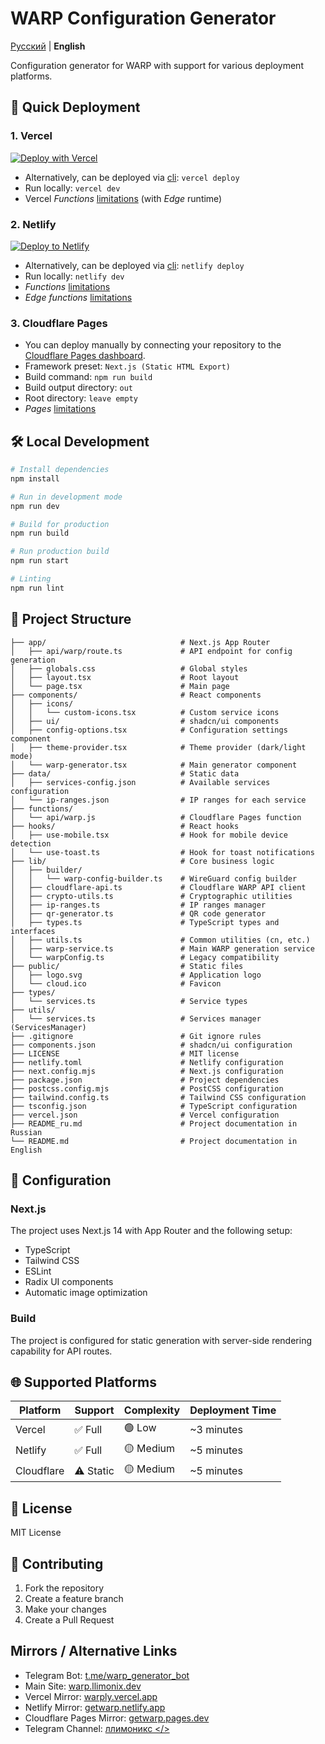 # WARP Configuration Generator

[Русский](README_ru.md) | **English**

Configuration generator for WARP with support for various deployment platforms.

## 🚀 Quick Deployment

### 1. Vercel

[![Deploy with Vercel](https://vercel.com/button)](https://vercel.com/new/clone?repository-url=https://github.com/nellimonix/warp-config-generator-vercel&repository-name=warp)
- Alternatively, can be deployed via [cli](https://vercel.com/docs/cli):
  `vercel deploy`
- Run locally: `vercel dev`
- Vercel _Functions_ [limitations](https://vercel.com/docs/functions/limitations) (with _Edge_ runtime)

### 2. Netlify

[![Deploy to Netlify](https://www.netlify.com/img/deploy/button.svg)](
https://app.netlify.com/start/deploy?repository=https://github.com/nellimonix/warp-config-generator-vercel&siteName=warp
)
- Alternatively, can be deployed via [cli](https://docs.netlify.com/cli/get-started/):
  `netlify deploy`
- Run locally: `netlify dev`
- _Functions_ [limitations](https://docs.netlify.com/functions/get-started/?fn-language=js#synchronous-function-2)
- _Edge functions_ [limitations](https://docs.netlify.com/edge-functions/limits/)

### 3. Cloudflare Pages

- You can deploy manually by connecting your repository to the [Cloudflare Pages dashboard](https://dash.cloudflare.com/?to=/:account/pages).
- Framework preset: `Next.js (Static HTML Export)`
- Build command: `npm run build`
- Build output directory: `out`
- Root directory: `leave empty`
- _Pages_ [limitations](https://developers.cloudflare.com/pages/platform/limits/)

## 🛠️ Local Development

```bash
# Install dependencies
npm install

# Run in development mode
npm run dev

# Build for production
npm run build

# Run production build
npm run start

# Linting
npm run lint
```

## 📁 Project Structure

```
├── app/                              # Next.js App Router
│   ├── api/warp/route.ts             # API endpoint for config generation
│   ├── globals.css                   # Global styles
│   ├── layout.tsx                    # Root layout
│   └── page.tsx                      # Main page
├── components/                       # React components
│   ├── icons/
│   │   └── custom-icons.tsx          # Custom service icons
│   ├── ui/                           # shadcn/ui components
│   ├── config-options.tsx            # Configuration settings component
│   ├── theme-provider.tsx            # Theme provider (dark/light mode)
│   └── warp-generator.tsx            # Main generator component
├── data/                             # Static data
│   ├── services-config.json          # Available services configuration
│   └── ip-ranges.json                # IP ranges for each service
├── functions/
│   └── api/warp.js                   # Cloudflare Pages function
├── hooks/                            # React hooks
│   ├── use-mobile.tsx                # Hook for mobile device detection
│   └── use-toast.ts                  # Hook for toast notifications
├── lib/                              # Core business logic
│   ├── builder/
│   │   └── warp-config-builder.ts    # WireGuard config builder
│   ├── cloudflare-api.ts             # Cloudflare WARP API client
│   ├── crypto-utils.ts               # Cryptographic utilities
│   ├── ip-ranges.ts                  # IP ranges manager
│   ├── qr-generator.ts               # QR code generator
│   ├── types.ts                      # TypeScript types and interfaces
│   ├── utils.ts                      # Common utilities (cn, etc.)
│   ├── warp-service.ts               # Main WARP generation service
│   └── warpConfig.ts                 # Legacy compatibility
├── public/                           # Static files
│   ├── logo.svg                      # Application logo
│   └── cloud.ico                     # Favicon
├── types/
│   └── services.ts                   # Service types
├── utils/
│   └── services.ts                   # Services manager (ServicesManager)
├── .gitignore                        # Git ignore rules
├── components.json                   # shadcn/ui configuration
├── LICENSE                           # MIT license
├── netlify.toml                      # Netlify configuration
├── next.config.mjs                   # Next.js configuration
├── package.json                      # Project dependencies
├── postcss.config.mjs                # PostCSS configuration
├── tailwind.config.ts                # Tailwind CSS configuration
├── tsconfig.json                     # TypeScript configuration
├── vercel.json                       # Vercel configuration
├── README_ru.md                      # Project documentation in Russian
└── README.md                         # Project documentation in English
```

## 🔧 Configuration

### Next.js

The project uses Next.js 14 with App Router and the following setup:

- TypeScript
- Tailwind CSS
- ESLint
- Radix UI components
- Automatic image optimization

### Build

The project is configured for static generation with server-side rendering capability for API routes.

## 🌐 Supported Platforms

| Platform | Support | Complexity | Deployment Time |
|----------|---------|------------|----------------|
| Vercel | ✅ Full | 🟢 Low | ~3 minutes |
| Netlify | ✅ Full | 🟡 Medium | ~5 minutes |
| Cloudflare | ⚠️ Static | 🟡 Medium | ~5 minutes |

## 📄 License

MIT License

## 🤝 Contributing

1. Fork the repository
2. Create a feature branch
3. Make your changes
4. Create a Pull Request

## Mirrors / Alternative Links

- Telegram Bot: [t.me/warp_generator_bot](https://t.me/warp_generator_bot)  
- Main Site: [warp.llimonix.dev](https://warp.llimonix.dev)  
- Vercel Mirror: [warply.vercel.app](https://warply.vercel.app)  
- Netlify Mirror: [getwarp.netlify.app](https://getwarp.netlify.app)  
- Cloudflare Pages Mirror: [getwarp.pages.dev](https://getwarp.pages.dev)
- Telegram Channel: [ллимоникс </>](https://t.me/+PWiSh2qvtmphMjcy)